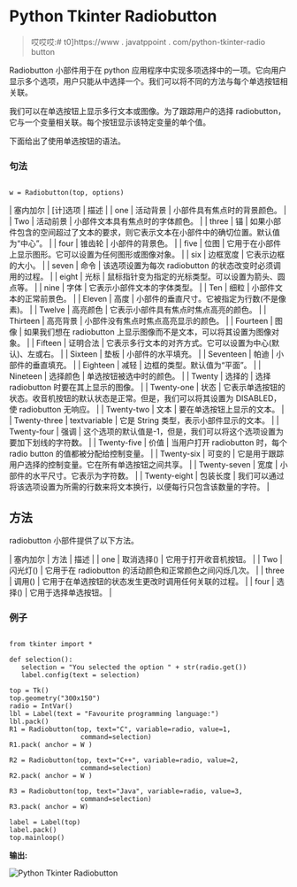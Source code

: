 # Python Tkinter Radiobutton

> 哎哎哎:# t0]https://www . javatppoint . com/python-tkinter-radio button

Radiobutton 小部件用于在 python 应用程序中实现多项选择中的一项。它向用户显示多个选项，用户只能从中选择一个。我们可以将不同的方法与每个单选按钮相关联。

我们可以在单选按钮上显示多行文本或图像。为了跟踪用户的选择 radiobutton，它与一个变量相关联。每个按钮显示该特定变量的单个值。

下面给出了使用单选按钮的语法。

### 句法

```

w = Radiobutton(top, options)

```

| 塞内加尔 | [计]选项 | 描述 |
| one | 活动背景 | 小部件具有焦点时的背景颜色。 |
| Two | 活动前景 | 小部件文本具有焦点时的字体颜色。 |
| three | 锚 | 如果小部件包含的空间超过了文本的要求，则它表示文本在小部件中的确切位置。默认值为“中心”。 |
| four | 锥齿轮 | 小部件的背景色。 |
| five | 位图 | 它用于在小部件上显示图形。它可以设置为任何图形或图像对象。 |
| six | 边框宽度 | 它表示边框的大小。 |
| seven | 命令 | 该选项设置为每次 radiobutton 的状态改变时必须调用的过程。 |
| eight | 光标 | 鼠标指针变为指定的光标类型。可以设置为箭头、圆点等。 |
| nine | 字体 | 它表示小部件文本的字体类型。 |
| Ten | 细粒 | 小部件文本的正常前景色。 |
| Eleven | 高度 | 小部件的垂直尺寸。它被指定为行数(不是像素)。 |
| Twelve | 高亮颜色 | 它表示小部件具有焦点时焦点高亮的颜色。 |
| Thirteen | 高亮背景 | 小部件没有焦点时焦点高亮显示的颜色。 |
| Fourteen | 图像 | 如果我们想在 radiobutton 上显示图像而不是文本，可以将其设置为图像对象。 |
| Fifteen | 证明合法 | 它表示多行文本的对齐方式。它可以设置为中心(默认)、左或右。 |
| Sixteen | 垫板 | 小部件的水平填充。 |
| Seventeen | 帕迪 | 小部件的垂直填充。 |
| Eighteen | 减轻 | 边框的类型。默认值为“平面”。 |
| Nineteen | 选择颜色 | 单选按钮被选中时的颜色。 |
| Twenty | 选择的 | 选择 radiobutton 时要在其上显示的图像。 |
| Twenty-one | 状态 | 它表示单选按钮的状态。收音机按钮的默认状态是正常。但是，我们可以将其设置为 DISABLED，使 radiobutton 无响应。 |
| Twenty-two | 文本 | 要在单选按钮上显示的文本。 |
| Twenty-three | textvariable | 它是 String 类型，表示小部件显示的文本。 |
| Twenty-four | 强调 | 这个选项的默认值是-1，但是，我们可以将这个选项设置为要加下划线的字符数。 |
| Twenty-five | 价值 | 当用户打开 radiobutton 时，每个 radio button 的值都被分配给控制变量。 |
| Twenty-six | 可变的 | 它是用于跟踪用户选择的控制变量。它在所有单选按钮之间共享。 |
| Twenty-seven | 宽度 | 小部件的水平尺寸。它表示为字符数。 |
| Twenty-eight | 包装长度 | 我们可以通过将该选项设置为所需的行数来将文本换行，以便每行只包含该数量的字符。 |

## 方法

radiobutton 小部件提供了以下方法。

| 塞内加尔 | 方法 | 描述 |
| one | 取消选择() | 它用于打开收音机按钮。 |
| Two | 闪光灯() | 它用于在 radiobutton 的活动颜色和正常颜色之间闪烁几次。 |
| three | 调用() | 它用于在单选按钮的状态发生更改时调用任何关联的过程。 |
| four | 选择() | 它用于选择单选按钮。 |

### 例子

```

from tkinter import *

def selection():
   selection = "You selected the option " + str(radio.get())
   label.config(text = selection)

top = Tk()
top.geometry("300x150")
radio = IntVar()
lbl = Label(text = "Favourite programming language:")
lbl.pack()
R1 = Radiobutton(top, text="C", variable=radio, value=1,
                  command=selection)
R1.pack( anchor = W )

R2 = Radiobutton(top, text="C++", variable=radio, value=2,
                  command=selection)
R2.pack( anchor = W )

R3 = Radiobutton(top, text="Java", variable=radio, value=3,
                  command=selection)
R3.pack( anchor = W)

label = Label(top)
label.pack()
top.mainloop()

```

**输出:**

![Python Tkinter Radiobutton](../Images/91f1ac2088fc9db8c01d1886f25cac45.png)